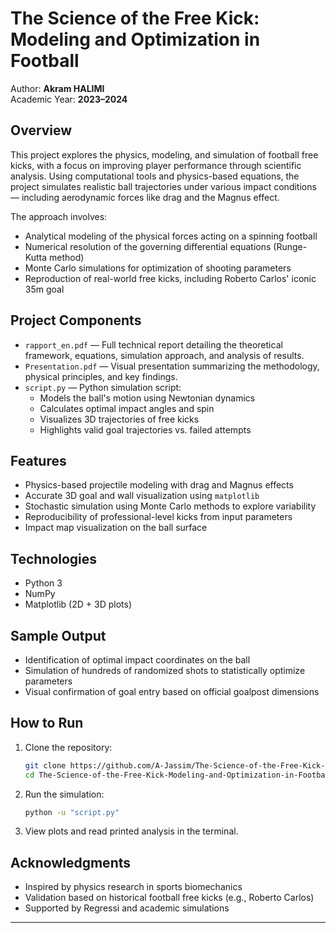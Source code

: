 # The Science of the Free Kick: Modeling and Optimization in Football

Author: **Akram HALIMI**  
Academic Year: **2023–2024**

## Overview

This project explores the physics, modeling, and simulation of football free kicks, with a focus on improving player performance through scientific analysis. Using computational tools and physics-based equations, the project simulates realistic ball trajectories under various impact conditions — including aerodynamic forces like drag and the Magnus effect.

The approach involves:
- Analytical modeling of the physical forces acting on a spinning football
- Numerical resolution of the governing differential equations (Runge-Kutta method)
- Monte Carlo simulations for optimization of shooting parameters
- Reproduction of real-world free kicks, including Roberto Carlos' iconic 35m goal

## Project Components

- `rapport_en.pdf` — Full technical report detailing the theoretical framework, equations, simulation approach, and analysis of results.
- `Presentation.pdf` — Visual presentation summarizing the methodology, physical principles, and key findings.
- `script.py` — Python simulation script:
  - Models the ball's motion using Newtonian dynamics
  - Calculates optimal impact angles and spin
  - Visualizes 3D trajectories of free kicks
  - Highlights valid goal trajectories vs. failed attempts

## Features

- Physics-based projectile modeling with drag and Magnus effects
- Accurate 3D goal and wall visualization using `matplotlib`
- Stochastic simulation using Monte Carlo methods to explore variability
- Reproducibility of professional-level kicks from input parameters
- Impact map visualization on the ball surface

## Technologies

- Python 3
- NumPy
- Matplotlib (2D + 3D plots)

## Sample Output

- Identification of optimal impact coordinates on the ball
- Simulation of hundreds of randomized shots to statistically optimize parameters
- Visual confirmation of goal entry based on official goalpost dimensions

## How to Run

1. Clone the repository:
   ```bash
   git clone https://github.com/A-Jassim/The-Science-of-the-Free-Kick-Modeling-and-Optimization-in-Football.git
   cd The-Science-of-the-Free-Kick-Modeling-and-Optimization-in-Football
   ```

2. Run the simulation:
   ```bash
   python -u "script.py"
   ```

3. View plots and read printed analysis in the terminal.

## Acknowledgments

- Inspired by physics research in sports biomechanics
- Validation based on historical football free kicks (e.g., Roberto Carlos)
- Supported by Regressi and academic simulations

---
